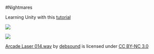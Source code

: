#Nightmares


Learning Unity with this [tutorial](https://unity3d.com/learn/tutorials/projects/survival-shooter-tutorial)

![](Screenshots/Chase.gif)

![](Screenshots/shoot.gif)

[Arcade Laser 014.wav](https://www.freesound.org/people/debsound/sounds/339169/) by [debsound](https://www.freesound.org/people/debsound/) is licensed under [CC BY-NC 3.0](https://creativecommons.org/licenses/by-nc/3.0/)